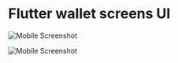 # Flutter wallet screens UI 


![Mobile Screenshot](../screenshots/wallet1.png)

![Mobile Screenshot](../screenshots/wallet1.png)

